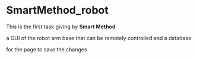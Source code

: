 # SmartMethod_robot
This is the first task giving by **Smart Method**
>
a GUI of the robot arm base that can be remotely controlled and a database
>
for the page to save the changes
